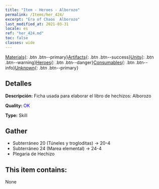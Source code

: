 ```yaml
---
title: "Item - Heroes - Alborozo"
permalink: /Items/her_424/
excerpt: "Era of Chaos  Alborozo"
last_modified_at: 2021-03-31
locale: es
ref: "her_424.md"
toc: false
classes: wide
---
```

 [Materials](/es/Items/){: .btn .btn--primary}[Artifacts](/es/Items/Artifacts/){: .btn .btn--success}[Units](/es/Items/Units/){: .btn .btn--warning}[Heroes](/es/Items/Heroes/){: .btn .btn--danger}[Consumables](/es/Items/Consumables/){: .btn .btn--info}[Unknown](/es/Items/Unknown/){: .btn .btn--primary}

## Detalles
 **Descripción:** Ficha usada para elaborar el libro de hechizos: Alborozo

 **Quality:** <span style="color: #0000CD">OK</span>

 **Type:** Skill

## Gather

*    Subterráneo 20 (Túneles y trogloditas) -> 20-4 
*    Subterráneo 24 (Marea elemental) -> 24-4 
*    Plegaria de Hechizo 

## This item contains:

  None

